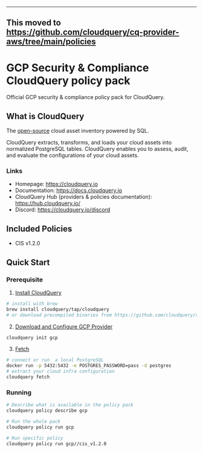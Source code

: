 ------------
This moved to https://github.com/cloudquery/cq-provider-aws/tree/main/policies
------------

# GCP Security & Compliance CloudQuery policy pack

Official GCP security & compliance policy pack for CloudQuery.

## What is CloudQuery

The [open-source](https://github.com/cloudquery/cloudquery) cloud asset inventory powered by SQL.

CloudQuery extracts, transforms, and loads your cloud assets into normalized PostgreSQL tables. CloudQuery enables you to assess, audit, and evaluate the configurations of your cloud assets.

### Links
* Homepage: https://cloudquery.io
* Documentation: https://docs.cloudquery.io
* CloudQuery Hub (providers & policies documentation): https://hub.cloudquery.io/
* Discord: https://cloudquery.io/discord

## Included Policies

- CIS v1.2.0

## Quick Start

### Prerequisite

1. [Install CloudQuery](https://docs.cloudquery.io/docs/getting-started)

```bash 
# install with brew
brew install cloudquery/tap/cloudquery
# or download precompiled binaries from https://github.com/cloudquery/cloudquery/releases
```

2. [Download and Configure GCP Provider](https://docs.cloudquery.io/docs/cli/fetch/overview)

```bash
cloudquery init gcp
```

3. [Fetch](https://hub.cloudquery.io/providers/cloudquery/gcp/latest)

```bash
# connect or run  a local PostgreSQL
docker run -p 5432:5432 -e POSTGRES_PASSWORD=pass -d postgres
# extract your cloud infra configuration
cloudquery fetch
```

### Running

```bash
# Describe what is available in the policy pack
cloudquery policy describe gcp

# Run the whole pack
cloudquery policy run gcp

# Run specific policy
cloudquery policy run gcp//cis_v1.2.0
```
